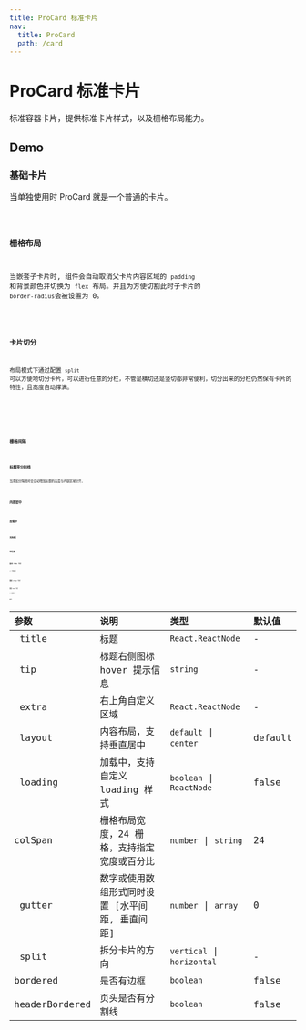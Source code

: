 ```yaml
---
title: ProCard 标准卡片
nav:
  title: ProCard
  path: /card
---
```


# ProCard 标准卡片

标准容器卡片，提供标准卡片样式，以及栅格布局能力。

## Demo

### 基础卡片

当单独使用时 ProCard 就是一个普通的卡片。

<code src="../demos/basic.tsx" background="#f0f2f5" />

### 栅格布局

当嵌套子卡片时, 组件会自动取消父卡片内容区域的 `padding` 和背景颜色并切换为 `flex` 布局。并且为方便切割此时子卡片的 `border-radius`会被设置为 0。

<code src="../demos/colspan.tsx"  background="#f0f2f5" />

### 卡片切分

布局模式下通过配置 `split` 可以方便地切分卡片，可以进行任意的分栏，不管是横切还是竖切都非常便利，切分出来的分栏仍然保有卡片的特性，且高度自动撑满。

<code src="../demos/split2.tsx" background="#f0f2f5"/>

<code src="../demos/split23.tsx" background="#f0f2f5"/>

<code src="../demos/split.tsx" background="#f0f2f5"/>

### 栅格间隔

<code src="../demos/gutter.tsx" background="#f0f2f5"/>

### 标题带分割线

当添加分隔线时会自动增加标题的高度与内容区域分开。

<code src="../demos/headerBordered.tsx" background="#f0f2f5" />

### 内容居中

<code src="../demos/layout.tsx" background="#f0f2f5" />

### 加载中

<code src="../demos/loading.tsx" background="#f0f2f5" />

### 无标题

<code src="../demos/headless.tsx" background="#f0f2f5" />

### 带边框

<code src="../demos/bordered.tsx" />

### 基本 tabs 卡片

// 待实现

<code src="../demos/tabs.tsx" background="#f0f2f5"/>

### 垂直 steps 卡片

<code src="../demos/steps-v.tsx" background="#f0f2f5"/>

### 垂直 tabs 卡片

// 待实现

<code src="../demos/tabs-v.tsx" background="#f0f2f5"/>

## API

| 参数 | 说明 | 类型 | 默认值 |
| :-- | :-- | :-- | :-- |
|  title | 标题 | `React.ReactNode` | - |
|  tip | 标题右侧图标 hover 提示信息 | `string` | - |
|  extra | 右上角自定义区域 | `React.ReactNode` | - |
|  layout | 内容布局，支持垂直居中 | `default` \| `center`  | default |
|  loading | 加载中，支持自定义 loading 样式 | `boolean` \| `ReactNode` | false |
| colSpan | 栅格布局宽度，24 栅格，支持指定宽度或百分比 | `number` \| `string` | 24 |
|  gutter | 数字或使用数组形式同时设置 [水平间距, 垂直间距] | `number` \| `array` | 0 |
|  split | 拆分卡片的方向 | `vertical` \| `horizontal`  | - |
| bordered | 是否有边框 | `boolean` | false |
| headerBordered | 页头是否有分割线 | `boolean` | false |
